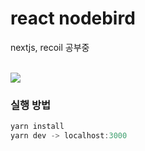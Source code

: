 # react nodebird

<p>nextjs, recoil 공부중</p>
<br/>
<img src="https://user-images.githubusercontent.com/39582981/124145906-30aeab80-dac8-11eb-9760-921f44803c44.png" />

### 실행 방법
```javascript
yarn install
yarn dev -> localhost:3000
```
